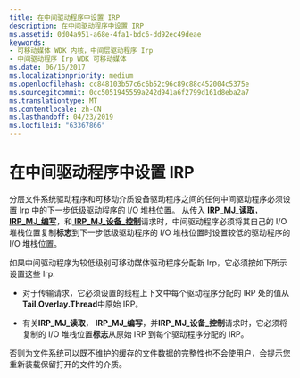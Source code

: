 ```yaml
---
title: 在中间驱动程序中设置 IRP
description: 在中间驱动程序中设置 IRP
ms.assetid: 0d04a951-a68e-4fa1-bdc6-dd92ec49deae
keywords:
- 可移动媒体 WDK 内核，中间层驱动程序 Irp
- 中间驱动程序 Irp WDK 可移动媒体
ms.date: 06/16/2017
ms.localizationpriority: medium
ms.openlocfilehash: cc848103b57c6c6b52c96c89c88c452004c5375e
ms.sourcegitcommit: 0cc5051945559a242d941a6f2799d161d8eba2a7
ms.translationtype: MT
ms.contentlocale: zh-CN
ms.lasthandoff: 04/23/2019
ms.locfileid: "63367866"
---
```

# <a name="setting-up-irps-in-intermediate-drivers"></a>在中间驱动程序中设置 IRP





分层文件系统驱动程序和可移动介质设备驱动程序之间的任何中间驱动程序必须设置 Irp 中的下一步低级驱动程序的 I/O 堆栈位置。 从传入[ **IRP\_MJ\_读取**](https://msdn.microsoft.com/library/windows/hardware/ff550794)， [ **IRP\_MJ\_编写**](https://msdn.microsoft.com/library/windows/hardware/ff550819)，和[ **IRP\_MJ\_设备\_控制**](https://msdn.microsoft.com/library/windows/hardware/ff550744)请求时，中间驱动程序必须将其自己的 I/O 堆栈位置复制**标志**到下一步低级驱动程序的 I/O 堆栈位置时设置较低的驱动程序的 I/O 堆栈位置。

如果中间驱动程序为较低级别可移动媒体驱动程序分配新 Irp，它必须按如下所示设置这些 Irp:

-   对于传输请求，它必须设置的线程上下文中每个驱动程序分配的 IRP 处的值从**Tail.Overlay.Thread**中原始 IRP。

-   有关**IRP\_MJ\_读取**， **IRP\_MJ\_编写**，并**IRP\_MJ\_设备\_控制**请求时，它必须将复制的 I/O 堆栈位置**标志**从原始 IRP 到每个驱动程序分配的 IRP。

否则为文件系统可以既不维护的缓存的文件数据的完整性也不会使用户，会提示您重新装载保留打开的文件的介质。

 

 




